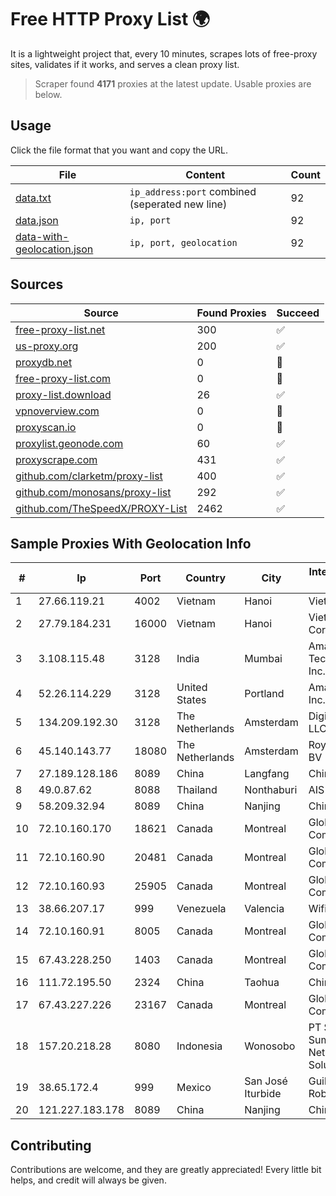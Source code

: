 
# Free HTTP Proxy List 🌍

It is a lightweight project that, every 10 minutes, scrapes lots of free-proxy sites, validates if it works, and serves a clean proxy list.


> Scraper found **4171** proxies at the latest update. Usable proxies are below.

## Usage

Click the file format that you want and copy the URL.


|File|Content|Count|
|----|-------|-----|
|[data.txt](https://raw.githubusercontent.com/themiralay/Proxy-List-World/master/data.txt)|`ip_address:port` combined (seperated new line)|92|
|[data.json](https://raw.githubusercontent.com/themiralay/Proxy-List-World/master/data.json)|`ip, port`|92|
|[data-with-geolocation.json](https://raw.githubusercontent.com/themiralay/Proxy-List-World/master/data-with-geolocation.json)|`ip, port, geolocation`|92|

## Sources

|Source|Found Proxies|Succeed|
|------|-------------|-------|
|[free-proxy-list.net](https://free-proxy-list.net)|300|✅|
|[us-proxy.org](https://www.us-proxy.org)|200|✅|
|[proxydb.net](http://proxydb.net)|0|🚫|
|[free-proxy-list.com](https://free-proxy-list.com/?page=&port=&type%5B%5D=http&type%5B%5D=https&up_time=0&search=Search)|0|🚫|
|[proxy-list.download](https://www.proxy-list.download/HTTP)|26|✅|
|[vpnoverview.com](https://vpnoverview.com/privacy/anonymous-browsing/free-proxy-servers)|0|🚫|
|[proxyscan.io](https://www.proxyscan.io)|0|🚫|
|[proxylist.geonode.com](https://proxylist.geonode.com/api/proxy-list?limit=300&page=1&sort_by=lastChecked&sort_type=desc&protocols=http,https)|60|✅|
|[proxyscrape.com](https://api.proxyscrape.com/v2/?request=displayproxies&protocol=http&timeout=10000&country=all&ssl=all&anonymity=all)|431|✅|
|[github.com/clarketm/proxy-list](https://raw.githubusercontent.com/clarketm/proxy-list/master/proxy-list-raw.txt)|400|✅|
|[github.com/monosans/proxy-list](https://raw.githubusercontent.com/monosans/proxy-list/main/proxies/http.txt)|292|✅|
|[github.com/TheSpeedX/PROXY-List](https://raw.githubusercontent.com/TheSpeedX/PROXY-List/master/http.txt)|2462|✅|


## Sample Proxies With Geolocation Info

|#|Ip|Port|Country|City|Internet Service Provider|
|-|--|----|-------|----|-------------------------|
|1|27.66.119.21|4002|Vietnam|Hanoi|Viettel Group|
|2|27.79.184.231|16000|Vietnam|Hanoi|Viettel Corporation|
|3|3.108.115.48|3128|India|Mumbai|Amazon Technologies Inc.|
|4|52.26.114.229|3128|United States|Portland|Amazon.com, Inc.|
|5|134.209.192.30|3128|The Netherlands|Amsterdam|DigitalOcean, LLC|
|6|45.140.143.77|18080|The Netherlands|Amsterdam|RoyaleHosting BV|
|7|27.189.128.186|8089|China|Langfang|Chinanet|
|8|49.0.87.62|8088|Thailand|Nonthaburi|AIS-Fibre|
|9|58.209.32.94|8089|China|Nanjing|China Telecom|
|10|72.10.160.170|18621|Canada|Montreal|GloboTech Communications|
|11|72.10.160.90|20481|Canada|Montreal|GloboTech Communications|
|12|72.10.160.93|25905|Canada|Montreal|GloboTech Communications|
|13|38.66.207.17|999|Venezuela|Valencia|Wifi-prado C.A|
|14|72.10.160.91|8005|Canada|Montreal|GloboTech Communications|
|15|67.43.228.250|1403|Canada|Montreal|GloboTech Communications|
|16|111.72.195.50|2324|China|Taohua|Chinanet|
|17|67.43.227.226|23167|Canada|Montreal|GloboTech Communications|
|18|157.20.218.28|8080|Indonesia|Wonosobo|PT Sindoro Sumbing Network Solution|
|19|38.65.172.4|999|Mexico|San José Iturbide|Guillermo Robles Ramirez|
|20|121.227.183.178|8089|China|Nanjing|China Telecom|



## Contributing

Contributions are welcome, and they are greatly appreciated! Every
little bit helps, and credit will always be given.

